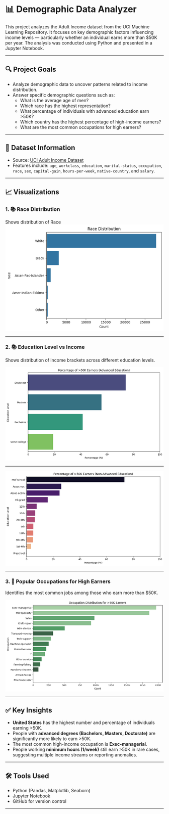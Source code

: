 # 📊 Demographic Data Analyzer

This project analyzes the Adult Income dataset from the UCI Machine Learning Repository. It focuses on key demographic factors influencing income levels — particularly whether an individual earns more than $50K per year. The analysis was conducted using Python and presented in a Jupyter Notebook.

---

## 🔍 Project Goals

- Analyze demographic data to uncover patterns related to income distribution.
- Answer specific demographic questions such as:
  - What is the average age of men?
  - Which race has the highest representation?
  - What percentage of individuals with advanced education earn >50K?
  - Which country has the highest percentage of high-income earners?
  - What are the most common occupations for high earners?

---

## 📁 Dataset Information

- Source: [UCI Adult Income Dataset](https://archive.ics.uci.edu/ml/datasets/adult)
- Features include: `age`, `workclass`, `education`, `marital-status`, `occupation`, `race`, `sex`, `capital-gain`, `hours-per-week`, `native-country`, and `salary`.

---

## 📈 Visualizations

### 1. 📚 Race Distribution

Shows distribution of Race
![Race Distribution](image3.png)

---

### 2. 📚 Education Level vs Income

Shows distribution of income brackets across different education levels.

![Education vs Income](image1.png)

---

![Education vs Income](image2.png)

---


### 3. 👔 Popular Occupations for High Earners

Identifies the most common jobs among those who earn more than $50K.

![Top Occupations](image4.png)

---

## ✅ Key Insights

- **United States** has the highest number and percentage of individuals earning >50K.
- People with **advanced degrees (Bachelors, Masters, Doctorate)** are significantly more likely to earn >50K.
- The most common high-income occupation is **Exec-managerial**.
- People working **minimum hours (1/week)** still earn >50K in rare cases, suggesting multiple income streams or reporting anomalies.

---

## 🛠️ Tools Used

- Python (Pandas, Matplotlib, Seaborn)
- Jupyter Notebook
- GitHub for version control

---

